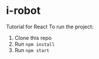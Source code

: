 
# i-robot
Tutorial for React
To run the project:

1. Clone this repo
2. Run `npm install`
3. Run `npm start`

